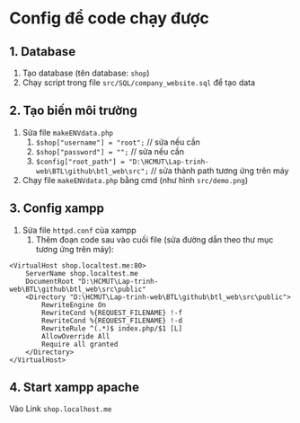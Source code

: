 # Config để code chạy được
## 1. Database
1. Tạo database (tên database: `shop`)
2. Chạy script trong file `src/SQL/company_website.sql` để tạo data
## 2. Tạo biến môi trường
1. Sửa file `makeENVdata.php`
	1. `$shop["username"] = "root";` // sửa nếu cần
	2. `$shop["password"] = "";` // sửa nếu cần
	3. `$config["root_path"] = "D:\HCMUT\Lap-trinh-web\BTL\github\btl_web\src";` // sửa thành path tương ứng trên máy
2. Chạy file `makeENVdata.php` bằng cmd (như hình `src/demo.png`)
## 3. Config xampp
1. Sửa file `httpd.conf` của xampp
	1. Thêm đoạn code sau vào cuối file (sửa đường dẫn theo thư mục tương ứng trên máy):
```
<VirtualHost shop.localtest.me:80>
    ServerName shop.localtest.me
    DocumentRoot "D:\HCMUT\Lap-trinh-web\BTL\github\btl_web\src\public"
    <Directory "D:\HCMUT\Lap-trinh-web\BTL\github\btl_web\src\public">
        RewriteEngine On
        RewriteCond %{REQUEST_FILENAME} !-f
        RewriteCond %{REQUEST_FILENAME} !-d
        RewriteRule ^(.*)$ index.php/$1 [L]
        AllowOverride All
        Require all granted
    </Directory>
</VirtualHost>
```
## 4. Start xampp apache
Vào Link `shop.localhost.me`
